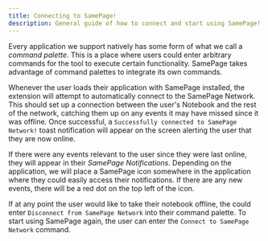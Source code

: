 ```yaml
---
title: Connecting to SamePage!
description: General guide of how to connect and start using SamePage!
---
```


Every application we support natively has some form of what we call a _command palette_. This is a place where users could enter arbitrary commands for the tool to execute certain functionality. SamePage takes advantage of command palettes to integrate its own commands.

Whenever the user loads their application with SamePage installed, the extension will attempt to automatically connect to the SamePage Network. This should set up a connection between the user's Notebook and the rest of the network, catching them up on any events it may have missed since it was offline. Once successful, a `Successfully connected to SamePage Network!` toast notification will appear on the screen alerting the user that they are now online.

If there were any events relevant to the user since they were last online, they will appear in their _SamePage Notifications_. Depending on the application, we will place a SamePage icon somewhere in the application where they could easily access their notifications. If there are any new events, there will be a red dot on the top left of the icon.

If at any point the user would like to take their notebook offline, the could enter `Disconnect from SamePage Network` into their command palette. To start using SamePage again, the user can enter the `Connect to SamePage Network` command.
